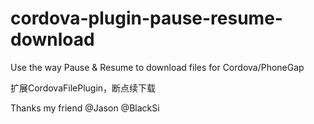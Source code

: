 
# cordova-plugin-pause-resume-download
Use the way Pause & Resume to download files for Cordova/PhoneGap

扩展CordovaFilePlugin，断点续下载

Thanks my friend @Jason @BlackSi
